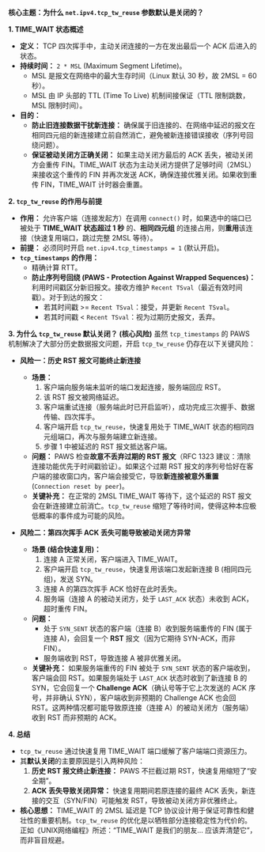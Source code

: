 
**核心主题：为什么 `net.ipv4.tcp_tw_reuse` 参数默认是关闭的？**

**1. TIME_WAIT 状态概述**
*   **定义：** TCP 四次挥手中，主动关闭连接的一方在发出最后一个 ACK 后进入的状态。
*   **持续时间：** `2 * MSL` (Maximum Segment Lifetime)。
    *   MSL 是报文在网络中的最大生存时间（Linux 默认 30 秒，故 2MSL = 60 秒）。
    *   MSL 由 IP 头部的 TTL (Time To Live) 机制间接保证（TTL 限制跳数，MSL 限制时间）。
*   **目的：**
    *   **防止旧连接数据干扰新连接：** 确保属于旧连接的、在网络中延迟的报文在相同四元组的新连接建立前自然消亡，避免被新连接错误接收（序列号回绕问题）。
    *   **保证被动关闭方正确关闭：** 如果主动关闭方最后的 ACK 丢失，被动关闭方会重传 FIN。TIME_WAIT 状态为主动关闭方提供了足够时间（2MSL）来接收这个重传的 FIN 并再次发送 ACK，确保连接优雅关闭。如果收到重传 FIN，TIME_WAIT 计时器会重置。

**2. `tcp_tw_reuse` 的作用与前提**
*   **作用：** 允许客户端（连接发起方）在调用 `connect()` 时，如果选中的端口已被处于 **TIME_WAIT 状态超过 1 秒** 的、**相同四元组** 的连接占用，则**重用**该连接（快速复用端口，跳过完整 2MSL 等待）。
*   **前提：** 必须同时开启 `net.ipv4.tcp_timestamps = 1` (默认开启)。
*   **`tcp_timestamps` 的作用：**
    *   精确计算 RTT。
    *   **防止序列号回绕 (PAWS - Protection Against Wrapped Sequences)：** 利用时间戳区分新旧报文。接收方维护 `Recent TSval`（最近有效时间戳）。对于到达的报文：
        *   若其时间戳 >= `Recent TSval`：接受，并更新 `Recent TSval`。
        *   若其时间戳 < `Recent TSval`：视为过期历史报文，丢弃。

**3. 为什么 `tcp_tw_reuse` 默认关闭？ (核心风险)**
虽然 `tcp_timestamps` 的 PAWS 机制解决了大部分历史数据报文问题，开启 `tcp_tw_reuse` 仍存在以下关键风险：

*   **风险一：历史 RST 报文可能终止新连接**
    *   **场景：**
        1.  客户端向服务端未监听的端口发起连接，服务端回应 RST。
        2.  该 RST 报文被网络延迟。
        3.  客户端重试连接（服务端此时已开启监听），成功完成三次握手、数据传输、四次挥手。
        4.  客户端开启 `tcp_tw_reuse`，快速复用处于 TIME_WAIT 状态的相同四元组端口，再次与服务端建立新连接。
        5.  步骤 1 中被延迟的 RST 报文抵达客户端。
    *   **问题：** PAWS 检查**故意不丢弃过期的 RST 报文**（RFC 1323 建议：清除连接功能优先于时间戳验证）。如果这个过期 RST 报文的序列号恰好在客户端的接收窗口内，客户端会接受它，导致**新连接被意外重置** (`Connection reset by peer`)。
    *   **关键补充：** 在正常的 2MSL TIME_WAIT 等待下，这个延迟的 RST 报文会在新连接建立前消亡。`tcp_tw_reuse` 缩短了等待时间，使得这种本应极低概率的事件成为可能的风险。

*   **风险二：第四次挥手 ACK 丢失可能导致被动关闭方异常**
    *   **场景 (结合快速复用)：**
        1.  连接 A 正常关闭，客户端进入 TIME_WAIT。
        2.  客户端开启 `tcp_tw_reuse`，快速复用该端口发起新连接 B (相同四元组)，发送 SYN。
        3.  连接 A 的第四次挥手 ACK 恰好在此时丢失。
        4.  服务端（连接 A 的被动关闭方，处于 `LAST_ACK` 状态）未收到 ACK，超时重传 FIN。
    *   **问题：**
        *   处于 `SYN_SENT` 状态的客户端（连接 B）收到服务端重传的 FIN (属于连接 A)，会回复一个 **RST** 报文（因为它期待 SYN-ACK，而非 FIN）。
        *   服务端收到 RST，导致连接 A 被非优雅关闭。
    *   **关键补充：** 如果服务端重传的 FIN 被处于 `SYN_SENT` 状态的客户端收到，客户端会回 RST。如果服务端处于 `LAST_ACK` 状态时收到了新连接 B 的 SYN，它会回复一个 **Challenge ACK**（确认号等于它上次发送的 ACK 序号，并非确认 SYN），客户端收到非预期的 Challenge ACK 也会回 RST。这两种情况都可能导致原连接（连接 A）的被动关闭方（服务端）收到 RST 而非预期的 ACK。

**4. 总结**
*   `tcp_tw_reuse` 通过快速复用 TIME_WAIT 端口缓解了客户端端口资源压力。
*   其**默认关闭**的主要原因是引入两种风险：
    1.  **历史 RST 报文终止新连接：** PAWS 不拦截过期 RST，快速复用缩短了“安全期”。
    2.  **ACK 丢失导致关闭异常：** 快速复用期间若原连接的最终 ACK 丢失，新连接的交互（SYN/FIN）可能触发 RST，导致被动关闭方非优雅终止。
*   **核心思想：** TIME_WAIT 的 2MSL 延迟是 TCP 协议设计用于保证可靠性和健壮性的重要机制。`tcp_tw_reuse` 的优化是以牺牲部分连接稳定性为代价的。正如《UNIX网络编程》所述：“TIME_WAIT 是我们的朋友... 应该弄清楚它”，而非盲目规避。

